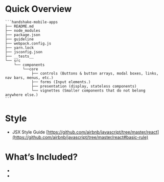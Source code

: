# Quick Overview
    ```handshake-mobile-apps
    ├── README.md
    ├── node_modules
    ├── package.json
    ├── guideline
    ├── webpack.config.js
    ├── yarn.lock
    ├── jsconfig.json
    ├── __tests__
    └── src
        └── components
            └──core
                ├── controls (Buttons & button arrays, modal boxes, links, nav bars, menus, etc.)
                ├── forms (Input elements.)
                ├── presentation (display, stateless components)
                └── vignettes (Smaller components that do not belong anywhere else.)
    ```
# Style
- JSX Style Guide [https://github.com/airbnb/javascript/tree/master/react](https://github.com/airbnb/javascript/tree/master/react#basic-rule)

# What’s Included?
  - 
  - 
